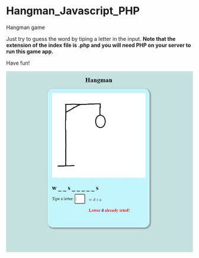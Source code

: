 # Hangman_Javascript_PHP
Hangman game

Just try to guess the word by tiping a letter in the input.
**Note that the extension of the index file is .php and you will need PHP on your server to run this game app.**


Have fun!

![](hangman_screenshot.jpg)


